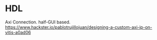 # HDL
Axi Connection. half-GUI based. 
https://www.hackster.io/pablotrujillojuan/designing-a-custom-axi-ip-on-vitis-a0ad06
